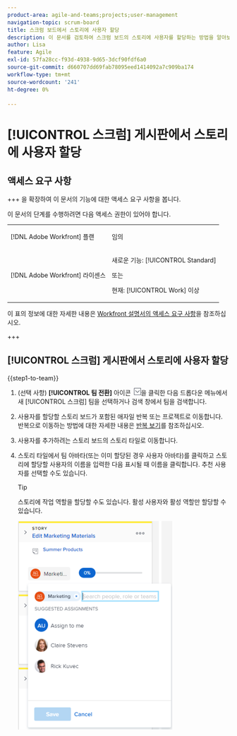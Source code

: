 ```yaml
---
product-area: agile-and-teams;projects;user-management
navigation-topic: scrum-board
title: 스크럼 보드에서 스토리에 사용자 할당
description: 이 문서를 검토하여 스크럼 보드의 스토리에 사용자를 할당하는 방법을 알아보십시오.
author: Lisa
feature: Agile
exl-id: 57fa28cc-f93d-4938-9d65-3dcf90fdf6a0
source-git-commit: d660707dd69fab78095eed1414092a7c909ba174
workflow-type: tm+mt
source-wordcount: '241'
ht-degree: 0%

---
```


# [!UICONTROL 스크럼] 게시판에서 스토리에 사용자 할당

## 액세스 요구 사항

+++ 을 확장하여 이 문서의 기능에 대한 액세스 요구 사항을 봅니다.

이 문서의 단계를 수행하려면 다음 액세스 권한이 있어야 합니다.

<table style="table-layout:auto"> 
 <tbody> 
  <tr> 
   <td role="rowheader">[!DNL Adobe Workfront] 플랜</td> 
   <td> <p>임의</p> </td> 
  </tr> 
  <tr> 
   <td role="rowheader">[!DNL Adobe Workfront] 라이센스</td> 
   <td> <p>새로운 기능: [!UICONTROL Standard]</p> 
   또는
   <p>현재: [!UICONTROL Work] 이상</p> </td> 
  </tr>
 </tbody> 
</table>

이 표의 정보에 대한 자세한 내용은 [Workfront 설명서의 액세스 요구 사항](/help/quicksilver/administration-and-setup/add-users/access-levels-and-object-permissions/access-level-requirements-in-documentation.md)을 참조하십시오.

+++

## [!UICONTROL 스크럼] 게시판에서 스토리에 사용자 할당

{{step1-to-team}}

1. (선택 사항) **[!UICONTROL 팀 전환]** 아이콘 ![팀 전환 아이콘](assets/switch-team-icon.png)을 클릭한 다음 드롭다운 메뉴에서 새 [!UICONTROL 스크럼] 팀을 선택하거나 검색 창에서 팀을 검색합니다.

1. 사용자를 할당할 스토리 보드가 포함된 애자일 반복 또는 프로젝트로 이동합니다. 반복으로 이동하는 방법에 대한 자세한 내용은 [반복 보기](../../../agile/use-scrum-in-an-agile-team/iterations/view-iteration.md)를 참조하십시오.
1. 사용자를 추가하려는 스토리 보드의 스토리 타일로 이동합니다.
1. 스토리 타일에서 팀 아바타(또는 이미 할당된 경우 사용자 아바타)를 클릭하고 스토리에 할당할 사용자의 이름을 입력한 다음 표시될 때 이름을 클릭합니다. 추천 사용자를 선택할 수도 있습니다.

   >[!TIP]
   >
   >스토리에 작업 역할을 할당할 수도 있습니다. 활성 사용자와 활성 역할만 할당할 수 있습니다.

   ![스토리 카드에 할당 추가](assets/addassignmenttostorycard-350x472.png)
